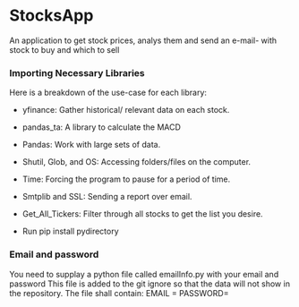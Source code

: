 # StocksApp
An application to get stock prices, analys them and send an e-mail- with stock to buy and which to sell

### Importing Necessary Libraries
Here is a breakdown of the use-case for each library:
* yfinance: Gather historical/ relevant data on each stock.
* pandas_ta: A library to calculate the MACD
* Pandas: Work with large sets of data.
* Shutil, Glob, and OS: Accessing folders/files on the computer.
* Time: Forcing the program to pause for a period of time.
* Smtplib and SSL: Sending a report over email.
* Get_All_Tickers: Filter through all stocks to get the list you desire.

* Run 
pip install pydirectory

### Email and password
You need to supplay a python file called emailInfo.py with your email and password
This file is added to the git ignore so that the data will not show in the repository.
The file shall contain:
  EMAIL = <your email  address>
  PASSWORD= <your password>
